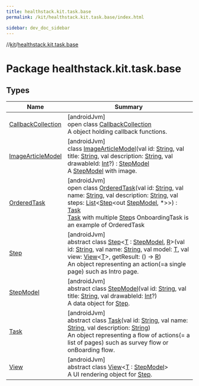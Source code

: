 ```yaml
---
title: healthstack.kit.task.base
permalink: /kit/healthstack.kit.task.base/index.html

sidebar: dev_doc_sidebar
---
```

//[kit](../../kit.html)/[healthstack.kit.task.base](index.html)



# Package healthstack.kit.task.base



## Types


| Name | Summary |
|---|---|
| [CallbackCollection](-callback-collection/index.html) | [androidJvm]<br>open class [CallbackCollection](-callback-collection/index.html)<br>A object holding callback functions. |
| [ImageArticleModel](-image-article-model/index.html) | [androidJvm]<br>class [ImageArticleModel](-image-article-model/index.html)(val id: [String](https://kotlinlang.org/api/latest/jvm/stdlib/kotlin/-string/index.html), val title: [String](https://kotlinlang.org/api/latest/jvm/stdlib/kotlin/-string/index.html), val description: [String](https://kotlinlang.org/api/latest/jvm/stdlib/kotlin/-string/index.html), val drawableId: [Int](https://kotlinlang.org/api/latest/jvm/stdlib/kotlin/-int/index.html)?) : [StepModel](-step-model/index.html)<br>A [StepModel](-step-model/index.html) with image. |
| [OrderedTask](-ordered-task/index.html) | [androidJvm]<br>open class [OrderedTask](-ordered-task/index.html)(val id: [String](https://kotlinlang.org/api/latest/jvm/stdlib/kotlin/-string/index.html), val name: [String](https://kotlinlang.org/api/latest/jvm/stdlib/kotlin/-string/index.html), val description: [String](https://kotlinlang.org/api/latest/jvm/stdlib/kotlin/-string/index.html), val steps: [List](https://kotlinlang.org/api/latest/jvm/stdlib/kotlin.collections/-list/index.html)&lt;[Step](-step/index.html)&lt;out [StepModel](-step-model/index.html), *&gt;&gt;) : [Task](-task/index.html)<br>[Task](-task/index.html) with multiple [Step](-step/index.html)s OnboardingTask is an example of OrderedTask |
| [Step](-step/index.html) | [androidJvm]<br>abstract class [Step](-step/index.html)&lt;[T](-step/index.html) : [StepModel](-step-model/index.html), [R](-step/index.html)&gt;(val id: [String](https://kotlinlang.org/api/latest/jvm/stdlib/kotlin/-string/index.html), val name: [String](https://kotlinlang.org/api/latest/jvm/stdlib/kotlin/-string/index.html), val model: [T](-step/index.html), val view: [View](-view/index.html)&lt;[T](-step/index.html)&gt;, getResult: () -&gt; [R](-step/index.html))<br>An object representing an action(=a single page) such as Intro page. |
| [StepModel](-step-model/index.html) | [androidJvm]<br>abstract class [StepModel](-step-model/index.html)(val id: [String](https://kotlinlang.org/api/latest/jvm/stdlib/kotlin/-string/index.html), val title: [String](https://kotlinlang.org/api/latest/jvm/stdlib/kotlin/-string/index.html), val drawableId: [Int](https://kotlinlang.org/api/latest/jvm/stdlib/kotlin/-int/index.html)?)<br>A data object for [Step](-step/index.html). |
| [Task](-task/index.html) | [androidJvm]<br>abstract class [Task](-task/index.html)(val id: [String](https://kotlinlang.org/api/latest/jvm/stdlib/kotlin/-string/index.html), val name: [String](https://kotlinlang.org/api/latest/jvm/stdlib/kotlin/-string/index.html), val description: [String](https://kotlinlang.org/api/latest/jvm/stdlib/kotlin/-string/index.html))<br>An object representing a flow of actions(= a list of pages) such as survey flow or onBoarding flow. |
| [View](-view/index.html) | [androidJvm]<br>abstract class [View](-view/index.html)&lt;[T](-view/index.html) : [StepModel](-step-model/index.html)&gt;<br>A UI rendering object for [Step](-step/index.html). |

